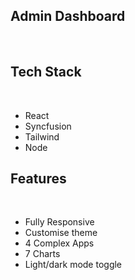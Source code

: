 ## Admin Dashboard
&nbsp;&nbsp;

## Tech Stack
&nbsp;

- React
- Syncfusion
- Tailwind 
- Node

## Features
&nbsp;

- Fully Responsive
- Customise theme
- 4 Complex Apps 
- 7 Charts
- Light/dark mode toggle